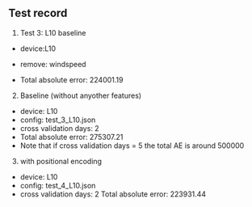 ## Test record

1. Test 3: L10 baseline

- device:L10
- remove: windspeed

- Total absolute error: 224001.19

2. Baseline (without anyother features)

- device: L10
- config: test_3_L10.json
- cross validation days: 2
- Total absolute error: 275307.21
- Note that if cross validation days = 5 the total AE is around 500000

3. with positional encoding

- device: L10
- config: test_4_L10.json
- cross validation days: 2
Total absolute error: 223931.44